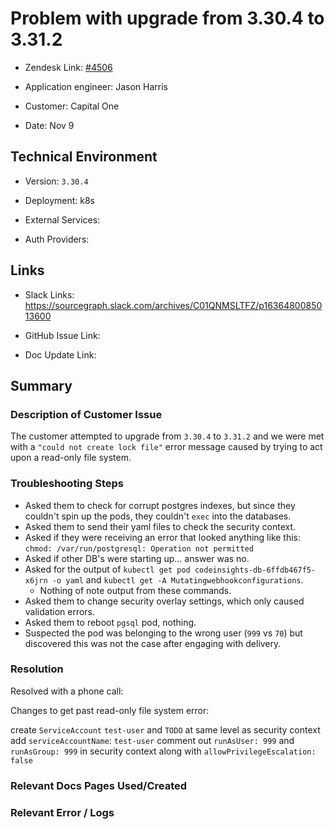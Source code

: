 

# Problem with upgrade from 3.30.4 to 3.31.2 <!-- Ticket Title  Hint: include keywords to make it searchable -->



- Zendesk Link: [#4506](https://sourcegraph.zendesk.com/agent/tickets/4506)

- Application engineer: Jason Harris

- Customer: Capital One <!-- Redact if this contains personally identifying information -->

- Date: Nov 9


<!-- Data populated from integration, speak to Ben Gordon or Michael Bali if not working -->

<!-- During Internal team trial, fill missing data manually (we are waiting for all data to sync) -->



## Technical Environment

- Version: ​`3.30.4`

- Deployment: k8s

- External Services:

- Auth Providers:





## Links
<!-- Data for application engineer manual entry -->
- Slack Links: https://sourcegraph.slack.com/archives/C01QNMSLTFZ/p1636480085013600 

- GitHub Issue Link:

- Doc Update Link:



## Summary

### Description of Customer Issue



The customer attempted to upgrade from `3.30.4` to `3.31.2` and we were met with a `"could not create lock file"` error message caused by trying to act upon a read-only file system.



### Troubleshooting Steps

- Asked them to check for corrupt postgres indexes, but since they couldn't spin up the pods, they couldn't `exec` into the databases.
- Asked them to send their yaml files to check the security context.
- Asked if they were receiving an error that looked anything like this: `chmod: /var/run/postgresql: Operation not permitted`
- Asked if other DB's were starting up... answer was no.
- Asked for the output of `kubectl get pod codeinsights-db-6ffdb467f5-x6jrn -o yaml` and `kubectl get -A Mutatingwebhookconfigurations`.
  - Nothing of note output from these commands.
- Asked them to change security overlay settings, which only caused validation errors.
- Asked them to reboot `pgsql` pod, nothing.
- Suspected the pod was belonging to the wrong user (`999` vs `70`) but discovered this was not the case after engaging with delivery.



### Resolution

Resolved with a phone call:



Changes to get past read-only file system error:

create `ServiceAccount` `test-user` and `TODO`
at same level as security context add `serviceAccountName`: `test-user`
comment out `runAsUser: 999` and `runAsGroup: 999` in security context along with `allowPrivilegeEscalation: false`



### Relevant Docs Pages Used/Created



### Relevant Error / Logs

<!-- Please redact keys, tokens, and personal identifying information -->




<!-- Once complete, upload a copy to https://github.com/sourcegraph/support-tools-internal/tree/main/resolved-tickets as a .md file -->
<!-- Name the file 4506.md -->

